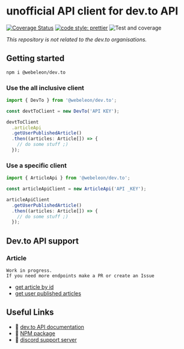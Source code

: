 # unofficial API client for dev.to API

[![Coverage Status](https://coveralls.io/repos/github/Webeleon/dev.to/badge.svg?branch=master)](https://coveralls.io/github/Webeleon/dev.to?branch=master)
[![code style: prettier](https://img.shields.io/badge/code_style-prettier-ff69b4.svg?style=flat-square)](https://github.com/prettier/prettier)
![Test and coverage](https://github.com/webeleon/dev.to/workflows/Test%20and%20coverage/badge.svg)

*This repository is not related to the dev.to organisations.*

## Getting started

```bash
npm i @webeleon/dev.to
```

### Use the all inclusive client
```typescript
import { DevTo } from '@webeleon/dev.to';

const devtToClient = new DevTo('API KEY');

devtToClient
  .articleApi
  .getUserPublishedArticle()
  .then((articles: Article[]) => {
    // do some stuff ;) 
  });
```

### Use a specific client

```typescript
import { ArticleApi } from '@webeleon/dev.to';

const articleApiClient = new ArticleApi('API _KEY');

articleApiClient
  .getUserPublishedArticle()
  .then((articles: Article[]) => {
    // do some stuff ;) 
  });
```

## Dev.to API support

### Article
```
Work in progress.
If you need more endpoints make a PR or create an Issue
```

- [get article by id](https://docs.dev.to/api/#operation/getArticleById)
- [get user published articles](https://docs.dev.to/api/#operation/getUserArticles)

## Useful Links
- :link: [dev.to API documentation](https://docs.dev.to/api/)
- :link: [NPM package](https://www.npmjs.com/package/@webeleon/dev.to)
- :link: [discord support server](https://discord.com/invite/a9PdTrv)